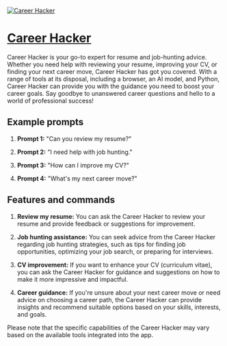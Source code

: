 [![Career Hacker](https://files.oaiusercontent.com/file-r7Vdvug8nuEsfgGogkGLmbR2?se=2123-10-16T05%3A31%3A37Z&sp=r&sv=2021-08-06&sr=b&rscc=max-age%3D31536000%2C%20immutable&rscd=attachment%3B%20filename%3Db0b8124c-60ea-429e-9d37-00a8b2f3801e.png&sig=0gn2Axc4JwA4hMZBtD%2BqR4%2B9%2BMIKqPW4TcOz3TVu2Yk%3D)](https://chat.openai.com/g/g-c2c1lCHdp-career-hacker)

# [Career Hacker](https://chat.openai.com/g/g-c2c1lCHdp-career-hacker)

Career Hacker is your go-to expert for resume and job-hunting advice. Whether you need help with reviewing your resume, improving your CV, or finding your next career move, Career Hacker has got you covered. With a range of tools at its disposal, including a browser, an AI model, and Python, Career Hacker can provide you with the guidance you need to boost your career goals. Say goodbye to unanswered career questions and hello to a world of professional success!

## Example prompts

1. **Prompt 1:** "Can you review my resume?"

2. **Prompt 2:** "I need help with job hunting."

3. **Prompt 3:** "How can I improve my CV?"

4. **Prompt 4:** "What's my next career move?"

## Features and commands

1. **Review my resume:** You can ask the Career Hacker to review your resume and provide feedback or suggestions for improvement.

2. **Job hunting assistance:** You can seek advice from the Career Hacker regarding job hunting strategies, such as tips for finding job opportunities, optimizing your job search, or preparing for interviews.

3. **CV improvement:** If you want to enhance your CV (curriculum vitae), you can ask the Career Hacker for guidance and suggestions on how to make it more impressive and impactful.

4. **Career guidance:** If you're unsure about your next career move or need advice on choosing a career path, the Career Hacker can provide insights and recommend suitable options based on your skills, interests, and goals.

Please note that the specific capabilities of the Career Hacker may vary based on the available tools integrated into the app.